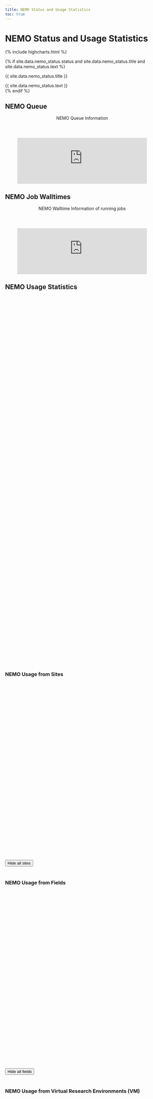 ```yaml
---
title: NEMO Status and Usage Statistics
toc: true
---
```


# NEMO Status and Usage Statistics

{% include highcharts.html %}

{% if site.data.nemo_status.status and site.data.nemo_status.title and site.data.nemo_status.text %}
  <article class="message is-{{site.data.nemo_status.status }}">
    <div class="message-header">
      <p>{{ site.data.nemo_status.title }}</p>
    </div>
    <div class="message-body">
      {{ site.data.nemo_status.text }}
    </div>
  </article>
{% endif %}

## NEMO Queue

<p>
<div class="card">
  <header class="card-header">
    <p class="card-header-title">
      NEMO Queue Information
    </p>
  </header>
  <div class="card-image">
    <figure class="image is-16by9">
      <iframe class="has-ratio" width="100%" frameborder="0" seamless src="https://cloud.bwfor.uni-freiburg.de/anon/usage/chart/nemo_queue/"></iframe>
    </figure>
  </div>
</div>
</p>

## NEMO Job Walltimes

<p>
<div class="card">
  <header class="card-header">
    <p class="card-header-title">
      NEMO Walltime Information of running jobs
    </p>
  </header>
  <div class="card-image">
    <figure class="image is-16by9">
      <iframe class="has-ratio" style="width: 100%" frameborder="0" src="https://cloud.bwfor.uni-freiburg.de/anon/vis/chart/66/no-layout"></iframe>
    </figure>
  </div>
</div>
</p>

## NEMO Usage Statistics

<div class="box" id="nemo_today_usage" style="height: 600px"></div>
<div class="box" id="nemo_day_usage" style="height: 600px"></div>

### NEMO Usage from Sites

<div class="box" id="nemo_site_usage" style="height: 600px"></div>
<button id="button_site" style="position:relative;top:-20px">Hide all sites</button>

### NEMO Usage from Fields

<div class="box" id="nemo_field_usage" style="height: 600px"></div>
<button id="button_field" style="position:relative;top:-20px">Hide all fields</button>

### NEMO Usage from Virtual Research Environments (VM)

<div class="box" id="nemo_type_usage" style="height: 600px"></div>
<button id="button_type" style="position:relative;top:-20px">Hide all types</button>

### NEMO Usage from Projects

<div class="box" id="nemo_rv_usage" style="height: 1000px"></div>
<button id="button_rv" style="position:relative;top:-20px">Hide all projects</button>

<div class="box" id="nemo_rv_lastyear" style="height: 800px"></div>
<div class="box" id="nemo_rv_top10" style="height: 800px"></div>